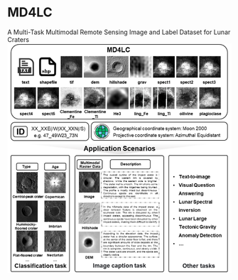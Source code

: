 # MD4LC
A Multi-Task Multimodal Remote Sensing Image and Label Dataset for Lunar Craters
![Screenshot of a comment on a GitHub issue showing an image, added in the Markdown, of an Octocat smiling and raising a tentacle.](https://github.com/LEIII18/MD4LC/blob/main/Illustration%20of%20the%20MD4LC.png)
